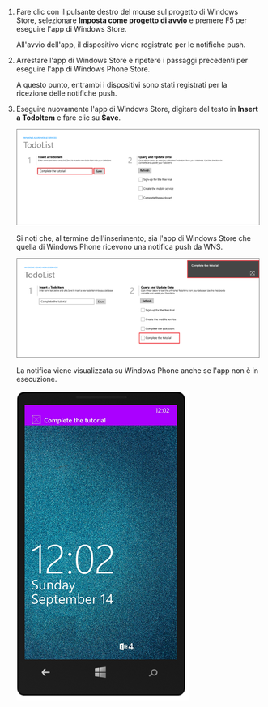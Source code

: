 
1. Fare clic con il pulsante destro del mouse sul progetto di Windows Store, selezionare **Imposta come progetto di avvio** e premere F5 per eseguire l'app di Windows Store.
	
	All'avvio dell'app, il dispositivo viene registrato per le notifiche push.

2. Arrestare l'app di Windows Store e ripetere i passaggi precedenti per eseguire l'app di Windows Phone Store.

	A questo punto, entrambi i dispositivi sono stati registrati per la ricezione delle notifiche push.

3. Eseguire nuovamente l'app di Windows Store, digitare del testo in **Insert a TodoItem** e fare clic su **Save**.

   	![](./media/mobile-services-javascript-backend-windows-universal-test-push/mobile-quickstart-push1.png)

   Si noti che, al termine dell'inserimento, sia l'app di Windows Store che quella di Windows Phone ricevono una notifica push da WNS.

   	![](./media/mobile-services-javascript-backend-windows-universal-test-push/mobile-quickstart-push2.png)

	La notifica viene visualizzata su Windows Phone anche se l'app non è in esecuzione.

   	![](./media/mobile-services-javascript-backend-windows-universal-test-push/mobile-quickstart-push5-wp8.png)


<!--HONumber=42-->
